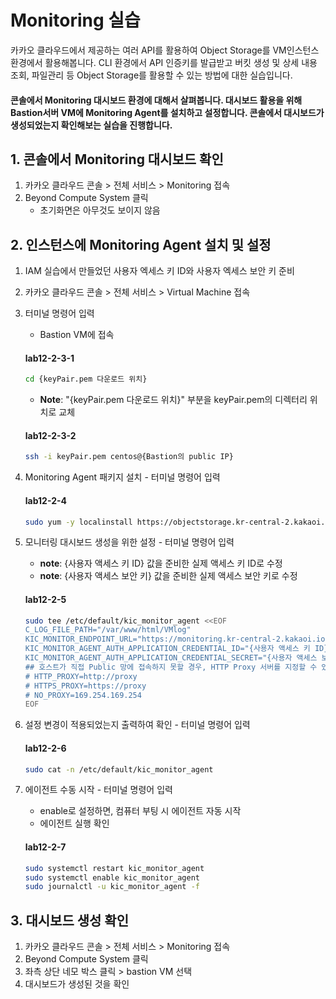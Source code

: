# Monitoring 실습

카카오 클라우드에서 제공하는 여러 API를 활용하여 Object Storage를 VM인스턴스 환경에서 활용해봅니다. CLI 환경에서 API 인증키를 발급받고 버킷 생성 및 상세 내용 조회, 파일관리 등 Object Storage를 활용할 수 있는 방법에 대한 실습입니다.
#### 콘솔에서 Monitoring 대시보드 환경에 대해서 살펴봅니다. 대시보드 활용을 위해 Bastion서버 VM에 Monitoring Agent를 설치하고 설정합니다. 콘솔에서 대시보드가 생성되었는지 확인해보는 실습을 진행합니다.


## 1. 콘솔에서 Monitoring 대시보드 확인


1. 카카오 클라우드 콘솔 > 전체 서비스 > Monitoring 접속
2. Beyond Compute System 클릭
    - 초기화면은 아무것도 보이지 않음

## 2. 인스턴스에 Monitoring Agent 설치 및 설정


1. IAM 실습에서 만들었던 사용자 엑세스 키 ID와 사용자 엑세스 보안 키 준비
2. 카카오 클라우드 콘솔 > 전체 서비스 > Virtual Machine 접속
3. 터미널 명령어 입력
    - Bastion VM에 접속

    #### **lab12-2-3-1**
    ```bash
    cd {keyPair.pem 다운로드 위치}
    ```
    - **Note**: "{keyPair.pem 다운로드 위치}" 부분을 keyPair.pem의 디렉터리 위치로 교체

    #### **lab12-2-3-2**
    ```bash 
    ssh -i keyPair.pem centos@{Bastion의 public IP}
    ```

4. Monitoring Agent 패키지 설치 - 터미널 명령어 입력

    #### **lab12-2-4**
    ```bash
    sudo yum -y localinstall https://objectstorage.kr-central-2.kakaoi.io/v1/52867b7dc99d45fb808b5bc874cb5b79/kic-monitoring-agent/package/kic_monitor_agent-0.9.5.x86_64.rpm
    ```
5. 모니터링 대시보드 생성을 위한 설정 - 터미널 명령어 입력
    - **note**: {사용자 액세스 키 ID} 값을 준비한 실제 액세스 키 ID로 수정
    - **note**: {사용자 액세스 보안 키} 값을 준비한 실제 액세스 보안 키로 수정

    #### **lab12-2-5**
    ```bash
    sudo tee /etc/default/kic_monitor_agent <<EOF
    C_LOG_FILE_PATH="/var/www/html/VMlog"
    KIC_MONITOR_ENDPOINT_URL="https://monitoring.kr-central-2.kakaoi.io"
    KIC_MONITOR_AGENT_AUTH_APPLICATION_CREDENTIAL_ID="{사용자 액세스 키 ID}"
    KIC_MONITOR_AGENT_AUTH_APPLICATION_CREDENTIAL_SECRET="{사용자 액세스 보안 키}"
    ## 호스트가 직접 Public 망에 접속하지 못할 경우, HTTP Proxy 서버를 지정할 수 있습니다.
    # HTTP_PROXY=http://proxy
    # HTTPS_PROXY=https://proxy
    # NO_PROXY=169.254.169.254
    EOF
    ```
6. 설정 변경이 적용되었는지 출력하여 확인 - 터미널 명령어 입력

    #### **lab12-2-6**
    ```bash
    sudo cat -n /etc/default/kic_monitor_agent
    ```
7. 에이전트 수동 시작 - 터미널 명령어 입력
    - enable로 설정하면, 컴퓨터 부팅 시 에이전트 자동 시작
    - 에이전트 실행 확인

    #### **lab12-2-7**
    ```bash
    sudo systemctl restart kic_monitor_agent 
    sudo systemctl enable kic_monitor_agent 
    sudo journalctl -u kic_monitor_agent -f
    ```

## 3. 대시보드 생성 확인


1. 카카오 클라우드 콘솔 > 전체 서비스 > Monitoring 접속
2. Beyond Compute System 클릭
3. 좌측 상단 네모 박스 클릭 > bastion VM 선택
4. 대시보드가 생성된 것을 확인
